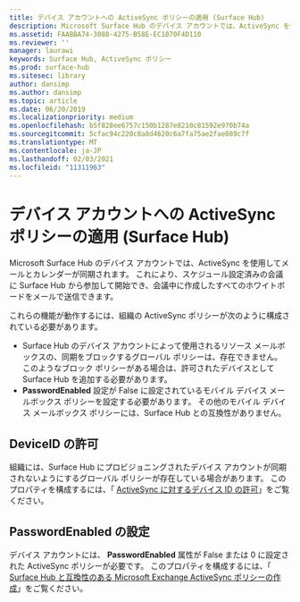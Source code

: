 ```yaml
---
title: デバイス アカウントへの ActiveSync ポリシーの適用 (Surface Hub)
description: Microsoft Surface Hub のデバイス アカウントでは、ActiveSync を使用してメールとカレンダーが同期されます。 これにより、スケジュール設定済みの会議に Surface Hub から参加して開始でき、会議中に作成したすべてのホワイトボードをメールで送信できます。
ms.assetid: FAABBA74-3088-4275-B58E-EC1070F4D110
ms.reviewer: ''
manager: laurawi
keywords: Surface Hub, ActiveSync ポリシー
ms.prod: surface-hub
ms.sitesec: library
author: dansimp
ms.author: dansimp
ms.topic: article
ms.date: 06/20/2019
ms.localizationpriority: medium
ms.openlocfilehash: b5f828ee6757c150b1287e8210c81592e970b74a
ms.sourcegitcommit: 5cfac94c220c8a8d4620c6a7fa75ae2fae089c7f
ms.translationtype: MT
ms.contentlocale: ja-JP
ms.lasthandoff: 02/03/2021
ms.locfileid: "11311963"
---
```

# デバイス アカウントへの ActiveSync ポリシーの適用 (Surface Hub)


Microsoft Surface Hub のデバイス アカウントでは、ActiveSync を使用してメールとカレンダーが同期されます。 これにより、スケジュール設定済みの会議に Surface Hub から参加して開始でき、会議中に作成したすべてのホワイトボードをメールで送信できます。

これらの機能が動作するには、組織の ActiveSync ポリシーが次のように構成されている必要があります。

-   Surface Hub のデバイス アカウントによって使用されるリソース メールボックスの、同期をブロックするグローバル ポリシーは、存在できません。 このようなブロック ポリシーがある場合は、許可されたデバイスとして Surface Hub を追加する必要があります。
-   **PasswordEnabled** 設定が False に設定されているモバイル デバイス メールボックス ポリシーを設定する必要があります。 その他のモバイル デバイス メールボックス ポリシーには、Surface Hub との互換性がありません。

## DeviceID の許可

組織には、Surface Hub にプロビジョニングされたデバイス アカウントが同期されないようにするグローバル ポリシーが存在している場合があります。 このプロパティを構成するには、「 [ActiveSync に対するデバイス ID の許可](appendix-a-powershell-scripts-for-surface-hub.md#allowing-device-ids-for-activesync)」をご覧ください。

## PasswordEnabled の設定

デバイス アカウントには、 **PasswordEnabled** 属性が False または 0 に設定された ActiveSync ポリシーが必要です。 このプロパティを構成するには、「 [Surface Hub と互換性のある Microsoft Exchange ActiveSync ポリシーの作成](appendix-a-powershell-scripts-for-surface-hub.md#create-compatible-as-policy)」をご覧ください。

 

 





